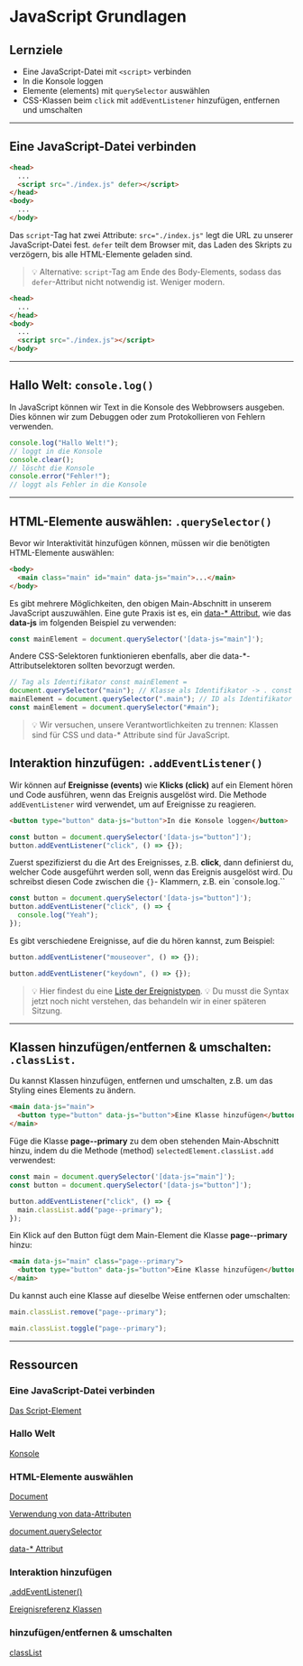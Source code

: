 # JavaScript Grundlagen

## Lernziele

- Eine JavaScript-Datei mit `<script>` verbinden
- In die Konsole loggen
- Elemente (elements) mit `querySelector` auswählen
- CSS-Klassen beim `click` mit `addEventListener` hinzufügen, entfernen und umschalten

---

## Eine JavaScript-Datei verbinden

```html
<head>
  ...
  <script src="./index.js" defer></script>
</head>
<body>
  ...
</body>
```

Das `script`-Tag hat zwei Attribute:
`src="./index.js"` legt die URL zu unserer
JavaScript-Datei fest. `defer` teilt dem Browser mit, das Laden des Skripts zu
verzögern, bis alle HTML-Elemente geladen sind.

> 💡 Alternative: `script`-Tag am Ende des Body-Elements, sodass das `defer`-Attribut nicht notwendig ist. Weniger modern.

```html
<head>
  ...
</head>
<body>
  ...
  <script src="./index.js"></script>
</body>
```

---

## Hallo Welt: `console.log()`

In JavaScript können wir Text in die Konsole des
Webbrowsers ausgeben. Dies können wir zum Debuggen oder zum Protokollieren von
Fehlern verwenden.

```js
console.log("Hallo Welt!");
// loggt in die Konsole
console.clear();
// löscht die Konsole
console.error("Fehler!");
// loggt als Fehler in die Konsole
```

---

## HTML-Elemente auswählen: `.querySelector()`

Bevor wir Interaktivität hinzufügen können, müssen wir die benötigten HTML-Elemente
auswählen:

```html
<body>
  <main class="main" id="main" data-js="main">...</main>
</body>
```

Es gibt mehrere Möglichkeiten, den obigen Main-Abschnitt in unserem JavaScript
auszuwählen. Eine gute Praxis ist es, ein [data-\* Attribut](https://developer.mozilla.org/en-US/docs/Web/HTML/Global_attributes/data-*),
wie das **data-js** im folgenden Beispiel zu verwenden:

```js
const mainElement = document.querySelector('[data-js="main"]');
```

Andere CSS-Selektoren funktionieren ebenfalls, aber die data-\*-Attributselektoren sollten bevorzugt werden.

```js
// Tag als Identifikator const mainElement =
document.querySelector("main"); // Klasse als Identifikator -> . const
mainElement = document.querySelector(".main"); // ID als Identifikator -> #
const mainElement = document.querySelector("#main");
```

> 💡 Wir versuchen, unsere Verantwortlichkeiten zu trennen: Klassen sind für CSS und data-\* Attribute sind
> für JavaScript.

## Interaktion hinzufügen: `.addEventListener()`

Wir können auf **Ereignisse (events)** wie **Klicks (click)** auf ein Element hören und Code ausführen, wenn das
Ereignis ausgelöst wird. Die Methode `addEventListener` wird verwendet, um auf Ereignisse zu reagieren.

```html
<button type="button" data-js="button">In die Konsole loggen</button>
```

```js
const button = document.querySelector('[data-js="button"]');
button.addEventListener("click", () => {});
```

Zuerst spezifizierst du die Art des Ereignisses, z.B. **click**, dann definierst du, welcher Code ausgeführt werden
soll, wenn das Ereignis ausgelöst wird. Du schreibst diesen Code zwischen die
`{}`- Klammern, z.B. ein `console.log.``

```js
const button = document.querySelector('[data-js="button"]');
button.addEventListener("click", () => {
  console.log("Yeah");
});
```

Es gibt verschiedene Ereignisse, auf die du hören kannst, zum Beispiel:

```js
button.addEventListener("mouseover", () => {});
```

```js
button.addEventListener("keydown", () => {});
```

> 💡 Hier findest du eine [Liste der Ereignistypen](https://developer.mozilla.org/en-US/docs/Web/Events#event_listing).
> 💡 Du musst die Syntax jetzt noch nicht verstehen, das behandeln wir in einer späteren Sitzung.

---

## Klassen hinzufügen/entfernen & umschalten: `.classList.`

Du kannst Klassen hinzufügen, entfernen und umschalten, z.B. um das Styling eines Elements zu ändern.

```html
<main data-js="main">
  <button type="button" data-js="button">Eine Klasse hinzufügen</button>
</main>
```

Füge die Klasse **page--primary** zu dem oben stehenden Main-Abschnitt hinzu, indem
du die Methode (method) `selectedElement.classList.add` verwendest:

```js
const main = document.querySelector('[data-js="main"]');
const button = document.querySelector('[data-js="button"]');

button.addEventListener("click", () => {
  main.classList.add("page--primary");
});
```

Ein Klick auf den Button fügt dem Main-Element die Klasse **page--primary** hinzu:

```html
<main data-js="main" class="page--primary">
  <button type="button" data-js="button">Eine Klasse hinzufügen</button>
</main>
```

Du kannst auch eine Klasse auf dieselbe Weise entfernen oder umschalten:

```js
main.classList.remove("page--primary");
```

```js
main.classList.toggle("page--primary");
```

---

## Ressourcen

### Eine JavaScript-Datei verbinden

[Das Script-Element](https://developer.mozilla.org/en-US/docs/Web/HTML/Element/script)

### Hallo Welt

[Konsole](https://developer.mozilla.org/en-US/docs/Web/API/Console)

### HTML-Elemente auswählen

[Document](https://developer.mozilla.org/en-US/docs/Web/API/Document)

[Verwendung von data-Attributen](https://developer.mozilla.org/en-US/docs/Learn/HTML/Howto/Use_data_attributes)

[document.querySelector](https://developer.mozilla.org/en-US/docs/Web/API/Document/querySelector)

[data-\* Attribut](https://developer.mozilla.org/en-US/docs/Web/HTML/Global_attributes/data-*)

### Interaktion hinzufügen

[.addEventListener()](https://developer.mozilla.org/en-US/docs/Web/API/EventTarget/addEventListener)

[Ereignisreferenz Klassen](https://developer.mozilla.org/en-US/docs/Web/Events#event_listing)

### hinzufügen/entfernen & umschalten

[classList](https://developer.mozilla.org/de/docs/Web/API/Element/classList)
